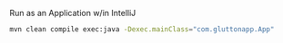 Run as an Application w/in IntelliJ 

```bash
mvn clean compile exec:java -Dexec.mainClass="com.gluttonapp.App"
```